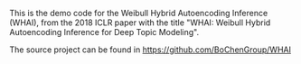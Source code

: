 This is the demo code for the Weibull Hybrid Autoencoding Inference (WHAI), from the 2018 ICLR paper with the title "WHAI: Weibull Hybrid Autoencoding Inference for Deep Topic Modeling".

The source project can be found in https://github.com/BoChenGroup/WHAI
